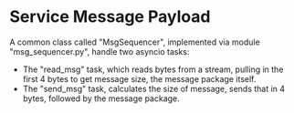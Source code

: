 # Service Message Payload

A common class called "MsgSequencer", implemented via module "msg\_sequencer.py", handle two asyncio tasks:
 * The "read\_msg" task, which reads bytes from a stream, pulling in the first 4 bytes to get message size, the message package itself.
 * The "send\_msg" task, calculates the size of message, sends that in 4 bytes, followed by the message package.

